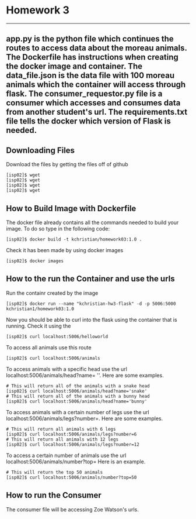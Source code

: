 # Homework 3
---
app.py is the python file which continues the routes to access data about the moreau animals. The Dockerfile has instructions when creating the docker image and container. The data_file.json is the data file with 100 moreau animals which the container will access through flask. The consumer_requestor.py file is a consumer which accesses and consumes data from another student's url. The requirements.txt file tells the docker which version of Flask is needed. 
---
## Downloading Files
Download the files by getting the files off of github
```
[isp02]$ wget 
[isp02]$ wget 
[isp02]$ wget 
[isp02]$ wget 
```
## How to Build Image with Dockerfile 
The docker file already contains all the commands needed to build your image. To do so type in the following code:
```
[isp02]$ docker build -t kchristian/homework03:1.0 .
```
Check it has been made by using docker images
```
[isp02]$ docker images
```
## How to the run the Container and use the urls
Run the containr created by the image 
```
[isp02]$ docker run --name "kchristian-hw3-flask" -d -p 5006:5000 kchristian1/homework03:1.0
```
Now you should be able to curl into the flask using the container that is running. Check it using the 
```
[isp02]$ curl localhost:5006/helloworld
```
To access all animals use this route
```
[isp02]$ curl localhost:5006/animals
```
To access animals with a specific head use the url localhost:5006/animals/head?name= '<nameofhead>'. Here are some examples.
```
# This will return all of the animals with a snake head
[isp02]$ curl localhost:5006/animals/head?name='snake' 
# This will return all of the animals with a bunny head
[isp02]$ curl localhost:5006/animals/head?name='bunny'
```
To access animals with a certain number of legs use the url localhost:5006/animals/legs?number=<numberoflegs>. Here are some examples.
```
# This will return all animals with 6 legs
[isp02]$ curl localhost:5006/animals/legs?number=6
# This will return all animals with 12 legs
[isp02]$ curl localhost:5006/animals/legs?number=12
```
To access a certain number of animals use the url localhost:5006/animals/number?top=<number> Here is an example.
```
# This will return the top 50 animals
[isp02]$ curl localhost:5006/animals/number?top=50
```
## How to run the Consumer
The consumer file will be accessing Zoe Watson's urls. 

